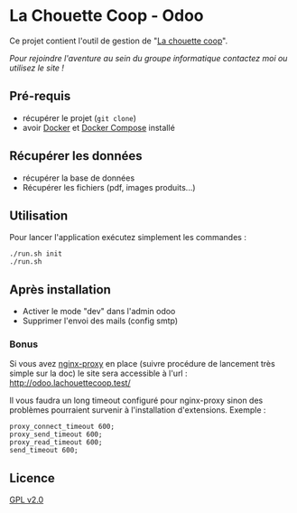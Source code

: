 # La Chouette Coop - Odoo

Ce projet contient l'outil de gestion de "[La chouette coop](http://lachouettecoop.fr/)".

*Pour rejoindre l'aventure au sein du groupe informatique contactez moi ou
utilisez le site !*

## Pré-requis

* récupérer le projet (`git clone`)
* avoir [Docker](http://docs.docker.com/) et [Docker Compose](http://docs.docker.com/compose/install/) installé

## Récupérer les données

* récupérer la base de données
* Récupérer les fichiers (pdf, images produits...)

## Utilisation

Pour lancer l'application exécutez simplement les commandes :

```
./run.sh init
./run.sh
```

## Après installation

* Activer le mode "dev" dans l'admin odoo
* Supprimer l'envoi des mails (config smtp)

### Bonus

Si vous avez [nginx-proxy](https://github.com/jwilder/nginx-proxy) en place (suivre procédure de lancement très simple sur la doc) le site sera accessible à l'url : http://odoo.lachouettecoop.test/

Il vous faudra un long timeout configuré pour nginx-proxy sinon des problèmes pourraient survenir à l'installation d'extensions. Exemple :

```
proxy_connect_timeout 600;
proxy_send_timeout 600;
proxy_read_timeout 600;
send_timeout 600;
```

## Licence

[GPL v2.0](LICENSE)
